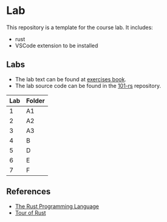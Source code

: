 # Lab

This repository is a template for the course lab. It includes:
- rust
- VSCode extension to be installed

## Labs
- The lab text can be found at [exercises book](https://upb-cs-rust.github.io/101-rs/exercises/).
- The lab source code can be found in the [101-rs](https://github.com/UPB-CS-Rust/101-rs/tree/main/exercises) repository.

| Lab | Folder |
|-----|--------|
| 1   | A1     |
| 2   | A2     |
| 3   | A3     |
| 4   | B      |
| 5   | D      |
| 6   | E      |
| 7   | F      |


## References
- [The Rust Programming Language](https://doc.rust-lang.org/book/)
- [Tour of Rust](https://tourofrust.com/)
